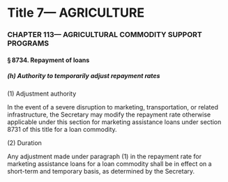 
# Title 7— AGRICULTURE
### CHAPTER 113— AGRICULTURAL COMMODITY SUPPORT PROGRAMS
#### § 8734. Repayment of loans
##### (h) Authority to temporarily adjust repayment rates

(1) Adjustment authority

In the event of a severe disruption to marketing, transportation, or related infrastructure, the Secretary may modify the repayment rate otherwise applicable under this section for marketing assistance loans under section 8731 of this title for a loan commodity.

(2) Duration

Any adjustment made under paragraph (1) in the repayment rate for marketing assistance loans for a loan commodity shall be in effect on a short-term and temporary basis, as determined by the Secretary.
